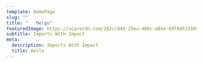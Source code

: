 ```yaml
---
template: HomePage
slug: ""
title: "   Melgo"
featuredImage: https://ucarecdn.com/282cc94d-25ea-480c-a84a-89744533389b/
subtitle: Imports With Impact
meta:
  description: Imports With Impact
  title: Hello
---
```



[](https://app.netlify.com/start/deploy?repository=https://github.com/thriveweb/yellowcake&stack=cms)
